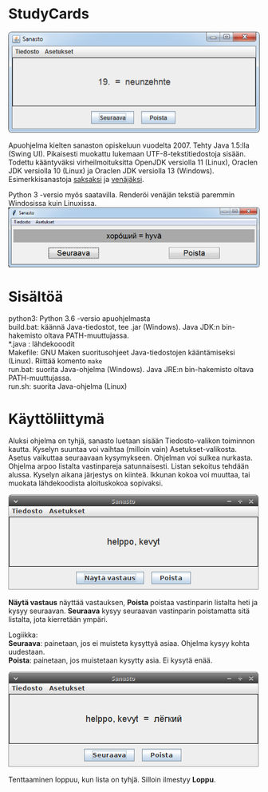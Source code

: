 # StudyCards

![näkymä win7](./image-win7.png "näkymä win7")

Apuohjelma kielten sanaston opiskeluun vuodelta 2007. Tehty Java 1.5:lla (Swing UI). Pikaisesti muokattu lukemaan UTF-8-tekstitiedostoja sisään. 
Todettu kääntyväksi virheilmoituksitta OpenJDK versiolla 11 (Linux), Oraclen JDK versiolla 10 (Linux) ja Oraclen JDK versiolla 13 (Windows).
Esimerkkisanastoja [saksaksi](../saksa) ja [venäjäksi](../venaja).

Python 3 -versio myös saatavilla. Renderöi venäjän tekstiä paremmin Windosissa kuin Linuxissa.  
![python3-versio win7](./python3/image-win7.png "Python-version UI")

# Sisältöä

python3: Python 3.6 -versio apuohjelmasta  
build.bat: käännä Java-tiedostot, tee .jar (Windows). Java JDK:n bin-hakemisto oltava PATH-muuttujassa.  
*.java : lähdekooodit  
Makefile: GNU Maken suoritusohjeet Java-tiedostojen kääntämiseksi (Linux). Riittää komento ```make```  
run.bat: suorita Java-ohjelma (Windows). Java JRE:n bin-hakemisto oltava PATH-muuttujassa.  
run.sh: suorita Java-ohjelma (Linux)  

# Käyttöliittymä

Aluksi ohjelma on tyhjä, sanasto luetaan sisään Tiedosto-valikon toiminnon kautta. 
Kyselyn suuntaa voi vaihtaa (milloin vain) Asetukset-valikosta. Asetus vaikuttaa seuraavaan kysymykseen.
Ohjelman voi sulkea nurkasta. Ohjelma arpoo listalta vastinpareja satunnaisesti. Listan sekoitus tehdään alussa. 
Kyselyn aikana järjestys on kiinteä. Ikkunan kokoa voi muuttaa, tai muokata lähdekoodista aloituskokoa sopivaksi.

![näkymä-1](./image-1.png "näkymä 1")

**Näytä vastaus** näyttää vastauksen, **Poista** poistaa vastinparin listalta heti ja kysyy seuraavan.
**Seuraava** kysyy seuraavan vastinparin poistamatta sitä listalta, jota kierretään ympäri.  

Logiikka:  
**Seuraava**: painetaan, jos ei muisteta kysyttyä asiaa. Ohjelma kysyy kohta uudestaan.  
**Poista**: painetaan, jos muistetaan kysytty asia. Ei kysytä enää.

![näkymä-2](./image-2.png "näkymä 2")

Tenttaaminen loppuu, kun lista on tyhjä. Silloin ilmestyy **Loppu**.


